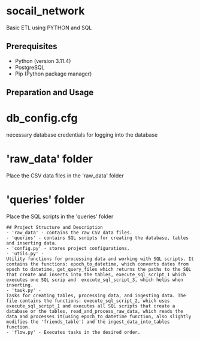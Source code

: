 # socail_network

Basic ETL using PYTHON and SQL

## Prerequisites

- Python (version 3.11.4)
- PostgreSQL
- Pip (Python package manager)

## Preparation and Usage


# db_config.cfg
necessary database credentials for logging into the database

# 'raw_data' folder
Place the CSV data files in the 'raw_data' folder

# 'queries' folder
Place the SQL scripts in the 'queries' folder
```
## Project Structure and Description
- 'raw_data' - contains the raw CSV data files.
- 'queries' - contains SQL scripts for creating the database, tables and inserting data.
- 'config.py' - stores project configurations.
- 'utils.py' - 
Utility functions for processing data and working with SQL scripts. It contains the functions: epoch_to_datetime, which converts dates from epoch to datetime, get_query_files which returns the paths to the SQL that create and inserts into the tables, execute_sql_script_1 which executes one SQL scrip and  execute_sql_script_3, which helps when inserting.
- 'task.py' - 
Tasks for creating tables, processing data, and ingesting data. The file contains the functions: execute_sql_script_2, which uses execute_sql_script_1 and executes all SQL scripts that create a database or the tables, read_and_process_raw_data, which reads the data and processes it(using epoch_to_datetime function, also slightly modifies the 'friends_table') and the ingest_data_into_tables function.
- 'flow.py' - Executes tasks in the desired order.

